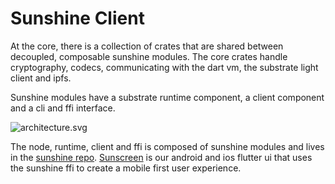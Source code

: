 # Sunshine Client

At the core, there is a collection of crates that are shared between decoupled, composable sunshine modules. The core crates handle cryptography, codecs, communicating with the dart vm, the substrate light client and ipfs.

Sunshine modules have a substrate runtime component, a client component and a cli and ffi interface.

![architecture.svg](https://draftin.com:443/images/75510?token=FlEvvHLf4Y-96u_aC6FWYchEnEu_4GRR6XihvxbWZXaWV3aPOc066yQ1IcqmtbzMz9txZL1l-hW3re7RYBOu0aM)

The node, runtime, client and ffi is composed of sunshine modules and lives in the [sunshine repo](https://github.com/sunshine-protocol/sunshine). [Sunscreen](https://github.com/sunshine-protocol/sunscreen) is our android and ios flutter ui that uses the sunshine ffi to create a mobile first user experience.
